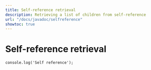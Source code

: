 ```yaml
---
title: Self-reference retrieval
description: Retrieving a list of children from self-reference
url: "/docs/javadoc/selfreference"
showtoc: true
---
```


# Self-reference retrieval

```
console.log('Self reference');
```
